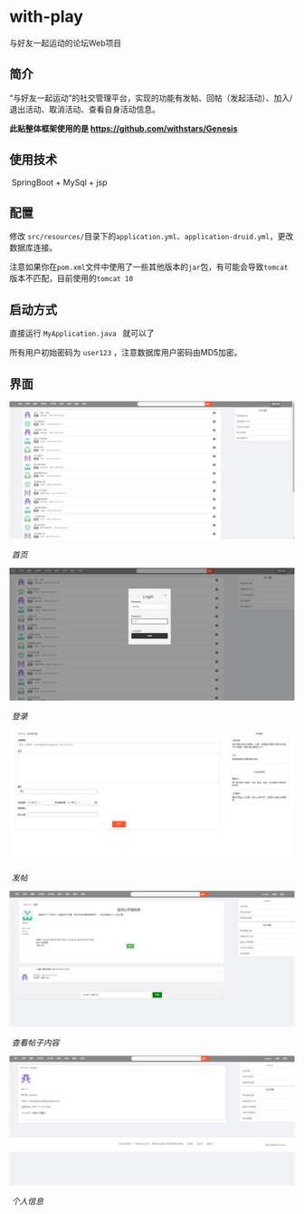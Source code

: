 # with-play
与好友一起运动的论坛Web项目



## 简介

“与好友一起运动”的社交管理平台，实现的功能有发帖、回帖（发起活动）、加入/退出活动、取消活动、查看自身活动信息。

**此贴整体框架使用的是 https://github.com/withstars/Genesis**



## 使用技术

​	SpringBoot + MySql + jsp 



## 配置

修改 `src/resources/`目录下的`application.yml`、`application-druid.yml`，更改数据库连接。

注意如果你在`pom.xml`文件中使用了一些其他版本的`jar`包，有可能会导致`tomcat`版本不匹配，目前使用的`tomcat 10`



## 启动方式

直接运行 `MyApplication.java ` 就可以了

所有用户初始密码为 `user123` ，注意数据库用户密码由MD5加密。



## 界面

![](img/首页.png)

​															*首页*



![](img/登录.png)

​															*登录*



![](img/发帖.png)

​															*发帖*



![](img/帖子.png)

​															*查看帖子内容*



![](img/个人信息.png)

​															*个人信息*
